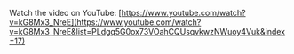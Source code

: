 Watch the video on YouTube: [https://www.youtube.com/watch?v=kG8Mx3_NreE](https://www.youtube.com/watch?v=kG8Mx3_NreE&list=PLdgq5G0ox73VOahCQUsqvkwzNWuoy4Vuk&index=17)